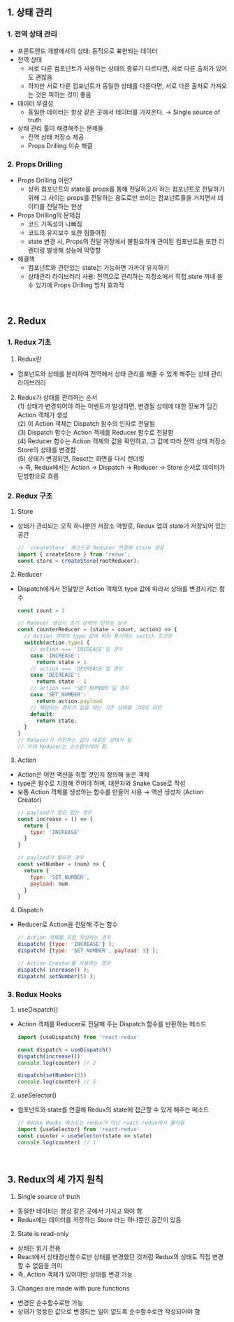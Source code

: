 ## **1. 상태 관리**
### 1. 전역 상태 관리
- 프론트엔드 개발에서의 상태: 동적으로 표현되는 데이터
- 전역 상태
  - 서로 다른 컴포넌트가 사용하는 상태의 종류가 다르다면, 서로 다른 출처가 있어도 괜찮음
  - 하지만 서로 다른 컴포넌트가 동일한 상태를 다룬다면, 서로 다른 출처로 가져오는 것은 피하는 것이 좋음
- 데이터 무결성
  - 동일한 데이터는 항상 같은 곳에서 데이터를 가져온다. → Single source of truth
- 상태 관리 툴이 해결해주는 문제들
  - 전역 상태 저장소 제공
  - Props Drilling 이슈 해결

### 2. Props Drilling
- Props Drilling 이란?
  - 상위 컴포넌트의 state를 props를 통해 전달하고자 하는 컴포넌트로 전달하기 위해 그 사이는 props를 전달하는 용도로만 쓰이는 컴포넌트들을 거치면서 데이터를 전달하는 현상
- Props Drilling의 문제점
  - 코드 가독성이 나빠짐
  - 코드의 유지보수 또한 힘들어짐
  - state 변경 시, Props의 전달 과정에서 불필요하게 관여된 컴포넌트들 또한 리렌더링 발생해 성능에 악영향
- 해결책
  - 컴포넌트와 관련있는 state는 가능하면 가까이 유지하기
  - 상태관리 라이브러리 사용: 전역으로 관리하는 저장소에서 직접 state 꺼내 쓸 수 있기에 Props Drilling 방지 효과적

<br/>

## **2. Redux**
### 1. Redux 기초
1. Redux란
  - 컴포넌트와 상태를 분리하여 전역에서 상태 관리를 해줄 수 있게 해주는 상태 관리 라이브러리

2. Redux가 상태를 관리하는 순서
  <br/>(1) 상태가 변경되어야 하는 이벤트가 발생하면, 변경될 상태에 대한 정보가 담긴 Action 객체가 생성
  <br/>(2) 이 Action 객체는 Dispatch 함수의 인자로 전달됨
  <br/>(3) Dispatch 함수는 Action 객체를 Reducer 함수로 전달함
  <br/>(4) Reducer 함수는 Action 객체의 값을 확인하고, 그 값에 따라 전역 상태 저장소 Store의 상태를 변경함
  <br/>(5) 상태가 변경되면, React는 화면을 다시 렌더링
  <br/> → 즉, Redux에서는 Action → Dispatch → Reducer → Store 순서로 데이터가 단방향으로 흐름

### 2. Redux 구조
1. Store
- 상태가 관리되는 오직 하나뿐인 저장소 역할로, Redux 앱의 state가 저장되어 있는 공간
  ```javascript
  // `createStore` 메소드로 Reducer 연결해 store 생성
  import { createStore } from 'redux';
  const store = createStore(rootReducer);
  ```

2. Reducer
- Dispatch에게서 전달받은 Action 객체의 type 값에 따라서 상태를 변경시키는 함수
  ```javascript
  const count = 1

  // Reducer 생성시 초기 상태의 인자로 요구
  const counterReducer = (state = count, action) => {
    // Action 객체의 type 값에 따라 분기하는 switch 조건문
    switch(action.type) {
      // action === 'INCREASE'일 경우
      case 'INCREASE':
        return state + 1
      // action === 'DECREASE'일 경우
      case 'DECREASE':
        return state - 1
      // action === 'SET_NUMBER'일 경우
      case 'SET_NUMBER':
        return action.payload
      // 해당되는 경우가 없을 때는 기존 상태를 그대로 리턴
      default:
        return state;
    }
  }
  // Reducer가 리턴하는 값이 새로운 상태가 됨
  // 이때 Reducer는 순수함수여야 함.
  ```

3. Action
- Action은 어떤 액션을 취할 것인지 정의해 놓은 객체
- type은 필수로 지정해 주어야 하며, 대문자와 Snake Case로 작성
- 보통 Action 객체를 생성하는 함수를 만들어 사용 → 액션 생성자 (Action Creator)
  ```javascript
  // payload가 필요 없는 경우
  const increase = () => {
    return {
      type: 'INCREASE'
    }
  }

  // payload가 필요한 경우
  const setNumber = (num) => {
    return {
      type: 'SET_NUMBER',
      payload: num
    }
  }
  ```

4. Dispatch
- Reducer로 Action을 전달해 주는 함수
  ```javascript
  // Action 객체를 직접 작성하는 경우
  dispatch( {type: 'INCREASE'} );
  dispatch( {type: 'SET_NUMBER', payload: 5} );

  // Action Creator를 사용하는 경우
  dispatch( increase() );
  dispatch( setNumber(5) );
  ```

### 3. Redux Hooks
1. useDispatch()
- Action 객체를 Reducer로 전달해 주는 Dispatch 함수를 반환하는 메소드
  ```javascript
  import {useDispatch} from 'react-redux'

  const dispatch = useDispatch()
  dispatch(increase())
  console.log(counter) // 2

  dispatch(setNumber(5))
  console.log(counter) // 5
  ```

2. useSelector()
- 컴포넌트와 state를 연결해 Redux의 state에 접근할 수 있게 해주는 메소드
  ```javascript
  // Redux Hooks 메소드는 redux가 아닌 react-redux에서 불러옴
  import {useSelector} from 'react-redux'
  const counter = useSelector(state => state)
  console.log(counter) // 1
  ```

<br/>

## **3. Redux의 세 가지 원칙**
1. Single source of truth
  - 동일한 데이터는 항상 같은 곳에서 가지고 와야 함
  - Redux에는 데이터를 저장하는 Store 라는 하나뿐인 공간이 있음

2. State is read-only
  - 상태는 읽기 전용
  - React에서 상태갱신함수로만 상태를 변경했던 것처럼 Redux의 상태도 직접 변경할 수 없음을 의미
  - 즉, Action 객체가 있어야만 상태를 변경 가능

3. Changes are made with pure functions
  - 변경은 순수함수로만 가능
  - 상태가 엉뚱한 값으로 변경되는 일이 없도록 순수함수로만 작성되어야 함